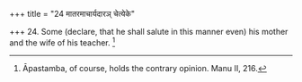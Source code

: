 +++
title = "24 मातरमाचार्यदारञ् चेत्येके"

+++
24. Some (declare, that he shall salute in this manner even) his mother and the wife of his teacher. [^16] 


[^16]:  Āpastamba, of course, holds the contrary opinion. Manu II, 216.
